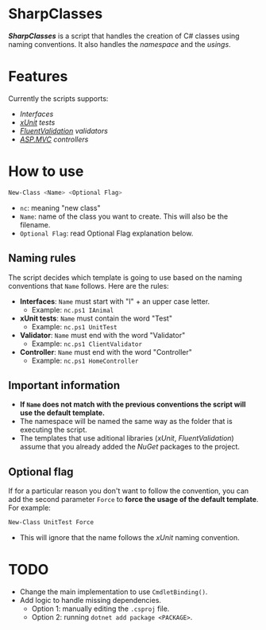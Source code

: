 # SharpClasses
***SharpClasses*** is a script that handles the creation of C# classes using naming conventions. It also handles the *namespace* and the *usings*.

# Features
Currently the scripts supports:
- *Interfaces*
- *[xUnit](https://xunit.net/) tests*
- *[FluentValidation](https://docs.fluentvalidation.net/en/latest/) validators*
- *[ASP.MVC](https://learn.microsoft.com/en-us/aspnet/mvc/overview/older-versions-1/controllers-and-routing/aspnet-mvc-controllers-overview-cs) controllers*

# How to use
```ps1
New-Class <Name> <Optional Flag>
```
- `nc`: meaning "new class"
- `Name`: name of the class you want to create. This will also be the filename.
- `Optional Flag`: read Optional Flag explanation below.

## Naming rules
The script decides which template is going to use based on the naming conventions that `Name` follows. Here are the rules:
- **Interfaces**: `Name` must start with "I" + an upper case letter.
    - Example: `nc.ps1 IAnimal`
- **xUnit tests**: `Name` must contain the word "Test"
    - Example: `nc.ps1 UnitTest`
- **Validator**: `Name` must end with the word "Validator"
    - Example: `nc.ps1 ClientValidator`
- **Controller**: `Name` must end with the word "Controller"
    - Example: `nc.ps1 HomeController`

## Important information
- **If `Name` does not match with the previous conventions the script will use the default template.**
- The namespace will be named the same way as the folder that is executing the script.
- The templates that use aditional libraries (*xUnit*, *FluentValidation*) assume that you already added the *NuGet* packages to the project.

## Optional flag
If for a particular reason you don't want to follow the convention, you can add the second parameter `Force` to **force the usage of the default template**. For example:
```ps1
New-Class UnitTest Force
```
- This will ignore that the name follows the *xUnit* naming convention.

# TODO
- Change the main implementation to use `CmdletBinding()`.
- Add logic to handle missing dependencies.
    - Option 1: manually editing the `.csproj` file.
    - Option 2: running `dotnet add package <PACKAGE>`.
